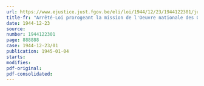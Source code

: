```yaml
---
url: https://www.ejustice.just.fgov.be/eli/loi/1944/12/23/1944122301/justel
title-fr: "Arrêté-Loi prorogeant la mission de l'Oeuvre nationale des Orphelins de la Guerre"
date: 1944-12-23
source:
number: 1944122301
page: 888888
case: 1944-12-23/01
publication: 1945-01-04
starts:
modifies:
pdf-original:
pdf-consolidated:
---
```


